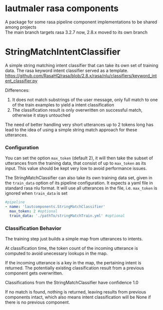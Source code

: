 # lautmaler rasa components
A package for some rasa pipeline component implementations to be shared among projects  
The main branch targets rasa 3.2.7 now, 2.8.x moved to its own branch

# StringMatchIntentClassifier
A simple string matching intent classifier that can take its own set of training data.
The rasa keyword intent classifier served as a template.
https://github.com/RasaHQ/rasa/blob/2.8.x/rasa/nlu/classifiers/keyword_intent_classifier.py  

Differences:
1. It does not match substrings of the user message, only full match to one of the train examples to yield a intent classification 
2. The classification result is only overwritten on successful match, otherwise it stays untouched

The need of better handling very short utterances up to 2 tokens long has lead to the idea of using a simple string match approach for these utterances.

### Configuration

You can set the option `max_token` (default 2), it will then take the subset of utterances from the training data, that consist of up to `max_token` as its input. This value should be kept very low to avoid performance issues.

The StringMatchClassifier can also take its own training data set, given in the `train_data` option of its pipeline configuration. It expects a yaml file in standard rasa nlu format.
It will use all utterances in the file, i.e. `max_token` is ignored when `train_data` is set

```yaml
#pipeline
- name: 'lautcomponents.StringMatchClassifier'
  max_token: 2 #optional
  train_data: './pathTo/stringMatchTrain.yml' #optional
```

### Classification Behavior

The training step just builds a simple map from utterances to intents.

At classification time, the token count of the incoming utterance is computed  to avoid unecessary lookups in the map.

If the incoming utterance is a key in the map, the pertaining intent is returned. The potentially existing classification result from a previous component gets overwritten.

Classifications from the StringMatchClassifier have confidence 1.0

If no match is found, nothing is returned, leaving results from previous components intact, which also means intent classification will be None if there is no previous component.
